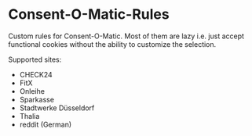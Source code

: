 # Consent-O-Matic-Rules
Custom rules for Consent-O-Matic. Most of them are lazy i.e. just accept functional cookies without the ability to customize the selection.

Supported sites:
* CHECK24
* FitX
* Onleihe
* Sparkasse
* Stadtwerke Düsseldorf
* Thalia
* reddit (German)
